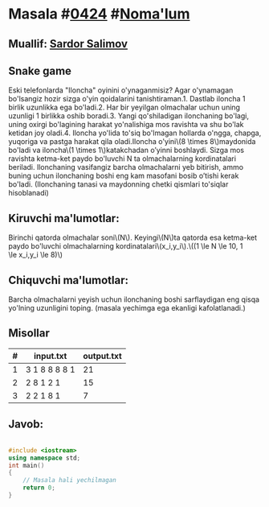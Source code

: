
<h1>Masala #<a href="https://robocontest.uz/tasks/0424">0424</a> #<a href="https://robocontest.uz/tasks?category=1">Noma'lum</a></h1>
<h2> Muallif: <a href="https://robocontest.uz/profile/ds_forrest">Sardor Salimov</a></h2>
<h2>Snake game</h2>
<p>
Eski telefonlarda "Iloncha" oyinini o'ynaganmisiz? Agar o'ynamagan bo'lsangiz hozir sizga o'yin qoidalarini tanishtiraman.1. Dastlab iloncha 1 birlik uzunlikka ega bo'ladi.2. Har bir yeyilgan olmachalar uchun uning uzunligi 1 birlikka oshib boradi.3. Yangi qo'shiladigan ilonchaning bo'lagi, uning oxirgi bo'lagining harakat yo'nalishiga mos ravishta va shu bo'lak ketidan joy oladi.4. Iloncha yo'lida to'siq bo'lmagan hollarda o'ngga, chapga, yuqoriga va pastga harakat qila oladi.Iloncha o'yini\(8 \times 8\)maydonida bo'ladi va iloncha\(1 \times 1\)katakchadan o’yinni boshlaydi. Sizga mos ravishta ketma-ket paydo bo'luvchi N ta olmachalarning kordinatalari beriladi. Ilonchaning vasifangiz barcha olmachalarni yeb bitirish, ammo buning uchun ilonchaning boshi eng kam masofani bosib o’tishi kerak bo'ladi. (Ilonchaning tanasi va maydonning chetki qismlari to'siqlar hisoblanadi)</p>
<h2>Kiruvchi ma'lumotlar:</h2>
<p>Birinchi qatorda olmachalar soni\(N\). Keyingi\(N\)ta qatorda esa ketma-ket paydo bo'luvchi olmachalarning kordinatalari\(x_i​,y_i\)​.\((1 \le N \le 10, 1 \le x_i​,y_i​ \le 8)\)</p>
<h2>Chiquvchi ma'lumotlar:</h2>
<p>Barcha olmachalarni yeyish uchun ilonchaning boshi sarflaydigan eng qisqa yo'lning uzunligini toping. (masala yechimga ega ekanligi kafolatlanadi.)</p>
<h2>Misollar</h2>
<table>
    <thead>
        <tr>
            <th>#</th>
            <th>input.txt</th>
            <th>output.txt</th>
        </tr>
    </thead>
    <tbody>
            <tr>
                <td>1</td>
                <td>3
1 8
8 8
8 1</td>
                <td>21</td>
            </tr>
            <tr>
                <td>2</td>
                <td>2
8 1
2 1</td>
                <td>15</td>
            </tr>
            <tr>
                <td>3</td>
                <td>2
2 1
8 1</td>
                <td>7</td>
            </tr>
    </tbody>
    </table>
    
<h2>Javob:</h2>

######
```cpp
#include <iostream>
using namespace std;
int main()
{
    // Masala hali yechilmagan
    return 0;
}
```
